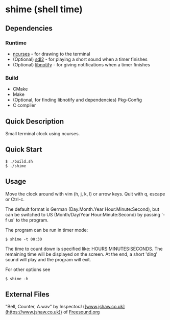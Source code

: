 # shime (**sh**ell t**ime**)

## Dependencies

### Runtime

- [ncurses](https://invisible-island.net/ncurses/ncurses.html) - for drawing to the terminal
- (Optional) [sdl2](https://www.libsdl.org/download-2.0.php) - for playing a short sound when a timer finishes
- (Optional) [libnotify](https://gitlab.gnome.org/GNOME/libnotify) - for giving notifications when a timer finishes

### Build

- CMake
- Make
- (Optional, for finding libnotify and dependencies) Pkg-Config
- C compiler

## Quick Description

Small terminal clock using ncurses.

## Quick Start

```console
$ ./build.sh
$ ./shime
```

## Usage

Move the clock around with vim (h, j, k, l) or arrow keys.
Quit with q, escape or Ctrl-c.

The default format is German (Day.Month.Year Hour:Minute:Second),
but can be switched to US (Month/Day/Year Hour:Minute:Second)
by passing '-f us' to the program.

The program can be run in timer mode:
```console
$ shime -t 00:30
```
The time to count down is specified like: HOURS:MINUTES:SECONDS.
The remaining time will be displayed on the screen.
At the end, a short 'ding' sound will play and the program will exit.

For other options see
```console
$ shime -h
```

## External Files

"Bell, Counter, A.wav" by InspectorJ ([www.jshaw.co.uk](https://www.jshaw.co.uk)) of [Freesound.org](https://freesound.org)
